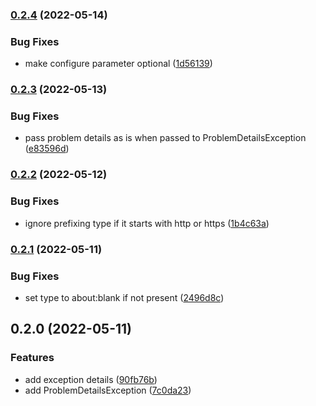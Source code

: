 

### [0.2.4](https://github.com/ezzabuzaid/rfc-7807-problem-details/compare/0.2.3...0.2.4) (2022-05-14)


### Bug Fixes

* make configure parameter optional ([1d56139](https://github.com/ezzabuzaid/rfc-7807-problem-details/commit/1d56139727cb63cdf408314bd2affbb7805e8a3e))

### [0.2.3](https://github.com/ezzabuzaid/rfc-7807-problem-details/compare/0.2.2...0.2.3) (2022-05-13)


### Bug Fixes

* pass problem details as is when passed to ProblemDetailsException ([e83596d](https://github.com/ezzabuzaid/rfc-7807-problem-details/commit/e83596d538751b08507db09340c8ea37dd95449c))

### [0.2.2](https://github.com/ezzabuzaid/rfc-7807-problem-details/compare/0.2.1...0.2.2) (2022-05-12)


### Bug Fixes

* ignore prefixing type if it starts with http or https ([1b4c63a](https://github.com/ezzabuzaid/rfc-7807-problem-details/commit/1b4c63a356970cacfd9f89f69ced34d3d27fce5b))

### [0.2.1](https://github.com/ezzabuzaid/rfc-7807-problem-details/compare/0.2.0...0.2.1) (2022-05-11)


### Bug Fixes

* set type to about:blank if not present ([2496d8c](https://github.com/ezzabuzaid/rfc-7807-problem-details/commit/2496d8cbed13309074f7d4e08f99507a1f37fa40))

## 0.2.0 (2022-05-11)


### Features

* add exception details ([90fb76b](https://github.com/ezzabuzaid/rfc-7807-problem-details/commit/90fb76bbe33ab7cf64c359752819b1b2715f1d87))
* add ProblemDetailsException ([7c0da23](https://github.com/ezzabuzaid/rfc-7807-problem-details/commit/7c0da2335bff535308b939c701f0a6efccc3c1a9))